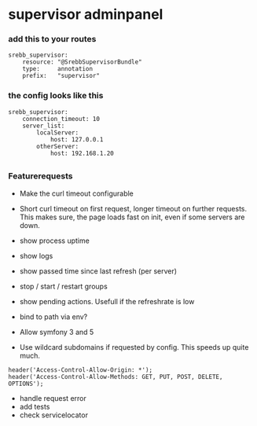 # supervisor adminpanel

### add this to your routes
```
srebb_supervisor:
    resource: "@SrebbSupervisorBundle"
    type:     annotation
    prefix:   "supervisor"
```

### the config looks like this
```
srebb_supervisor:
    connection_timeout: 10
    server_list:
        localServer:
            host: 127.0.0.1
        otherServer:
            host: 192.168.1.20

```

##
##

### Featurerequests 
- Make the curl timeout configurable
- Short curl timeout on first request, longer timeout on further requests.
This makes sure, the page loads fast on init, even if some servers are down.

- show process uptime
- show logs
- show passed time since last refresh (per server)
- stop / start / restart groups
- show pending actions. Usefull if the refreshrate is low
- bind to path via env?
- Allow symfony 3 and 5
- Use wildcard subdomains if requested by config. This speeds up quite much.

```
header('Access-Control-Allow-Origin: *');
header('Access-Control-Allow-Methods: GET, PUT, POST, DELETE, OPTIONS');
``` 
- handle request error
- add tests
- check servicelocator
